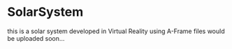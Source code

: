 # SolarSystem
this is a solar system developed in Virtual Reality using A-Frame
files would be uploaded soon...
